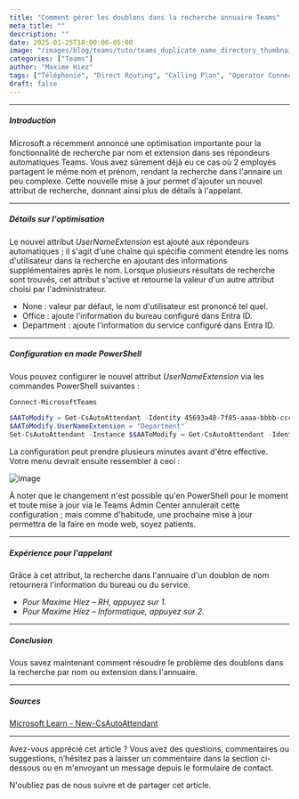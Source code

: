 ```yaml
---
title: "Comment gérer les doublons dans la recherche annuaire Teams"
meta_title: ""
description: ""
date: 2025-01-25T10:00:00-05:00
image: "/images/blog/teams/tuto/teams_duplicate_name_directory_thumbnail.png"
categories: ["Teams"]
author: "Maxime Hiez"
tags: ["Téléphonie", "Direct Routing", "Calling Plan", "Operator Connect", "Annuaire", "Dial by name", "Dial by extension", "Répondeur automatique", "PowerShell"]
draft: false
---
```

---

##### Introduction
Microsoft a récemment annoncé une optimisation importante pour la fonctionnalité de recherche par nom et extension dans ses répondeurs automatiques Teams. Vous avez sûrement déjà eu ce cas où 2 employés partagent le même nom et prénom, rendant la recherche dans l'annaire un peu complexe. Cette nouvelle mise à jour permet d'ajouter un nouvel attribut de recherche, donnant ainsi plus de détails à l'appelant.

---

##### Détails sur l'optimisation
Le nouvel attribut *UserNameExtension* est ajouté aux répondeurs automatiques ; il s'agit d'une chaîne qui spécifie comment étendre les noms d'utilisateur dans la recherche en ajoutant des informations supplémentaires après le nom. Lorsque plusieurs résultats de recherche sont trouvés, cet attribut s'active et retourne la valeur d'un autre attribut choisi par l'administrateur.

- None : valeur par défaut, le nom d'utilisateur est prononcé tel quel.
- Office : ajoute l'information du bureau configuré dans Entra ID.
- Department : ajoute l'information du service configuré dans Entra ID.

---

##### Configuration en mode PowerShell
Vous pouvez configurer le nouvel attribut *UserNameExtension* via les commandes PowerShell suivantes :
```powershell
Connect-MicrosoftTeams

$AAToModify = Get-CsAutoAttendant -Identity 45693a48-7f85-aaaa-bbbb-cccccccccccc
$AAToModify.UserNameExtension = "Department"
Set-CsAutoAttendant -Instance $$AAToModify = Get-CsAutoAttendant -Identity 45693a48-7f85-aaaa-bbbb-cccccccccccc
```

La configuration peut prendre plusieurs minutes avant d'être effective. Votre menu devrait ensuite ressembler à ceci :

![image](/images/blog/teams/tuto/teams_duplicate_name_directory_001.png)

À noter que le changement n'est possible qu'en PowerShell pour le moment et toute mise à jour via le Teams Admin Center annulerait cette configuration ; mais comme d'habitude, une prochaine mise à jour permettra de la faire en mode web, soyez patients.

---

##### Expérience pour l'appelant
Grâce à cet attribut, la recherche dans l'annuaire d'un doublon de nom retournera l'information du bureau ou du service.

- *Pour Maxime Hiez – RH, appuyez sur 1.*<br/>
- *Pour Maxime Hiez – Informatique, appuyez sur 2.*

---

##### Conclusion
Vous savez maintenant comment résoudre le problème des doublons dans la recherche par nom ou extension dans l'annuaire.

---

##### Sources
[Microsoft Learn - New-CsAutoAttendant](https://learn.microsoft.com/fr-ca/powershell/module/teams/new-csautoattendant?view=teams-ps#-UserNameExtension)

---


Avez-vous apprécié cet article ? Vous avez des questions, commentaires ou suggestions, n’hésitez pas à laisser un commentaire dans la section ci-dessous ou en m'envoyant un message depuis le formulaire de contact.

N'oubliez pas de nous suivre et de partager cet article.